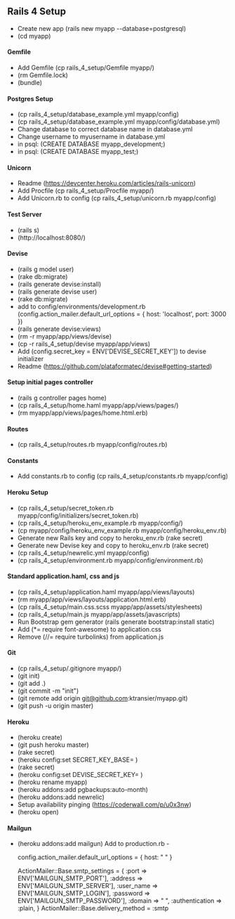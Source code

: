## Rails 4 Setup
+ Create new app (rails new myapp --database=postgresql)
+ (cd myapp)

#### Gemfile
+ Add Gemfile (cp rails_4_setup/Gemfile myapp/)
+ (rm Gemfile.lock)
+ (bundle)

#### Postgres Setup
+ (cp rails_4_setup/database_example.yml myapp/config)
+ (cp rails_4_setup/database_example.yml myapp/config/database.yml)
+ Change database to correct database name in database.yml
+ Change username to myusername in database.yml
+ in psql: (CREATE DATABASE myapp_development;)
+ in psql: (CREATE DATABASE myapp_test;)

#### Unicorn
+ Readme (https://devcenter.heroku.com/articles/rails-unicorn)
+ Add Procfile (cp rails_4_setup/Procfile myapp/)
+ Add Unicorn.rb to config (cp rails_4_setup/unicorn.rb myapp/config)

#### Test Server
+ (rails s)
+ (http://localhost:8080/)

#### Devise
+ (rails g model user)
+ (rake db:migrate)
+ (rails generate devise:install)
+ (rails generate devise user)
+ (rake db:migrate)
+ add to config/environments/development.rb (config.action_mailer.default_url_options = { host: 'localhost', port: 3000 })
+ (rails generate devise:views)
+ (rm -r myapp/app/views/devise)
+ (cp -r rails_4_setup/devise myapp/app/views)
+ Add (config.secret_key = ENV['DEVISE_SECRET_KEY']) to devise initializer
+ Readme (https://github.com/plataformatec/devise#getting-started)

#### Setup initial pages controller
+ (rails g controller pages home)
+ (cp rails_4_setup/home.haml myapp/app/views/pages/)
+ (rm myapp/app/views/pages/home.html.erb)


#### Routes
+ (cp rails_4_setup/routes.rb myapp/config/routes.rb)

#### Constants
+ Add constants.rb to config (cp rails_4_setup/constants.rb myapp/config)

#### Heroku Setup
+ (cp rails_4_setup/secret_token.rb myapp/config/initializers/secret_token.rb)
+ (cp rails_4_setup/heroku_env_example.rb myapp/config/)
+ (cp myapp/config/heroku_env_example.rb myapp/config/heroku_env.rb)
+ Generate new Rails key and copy to heroku_env.rb (rake secret)
+ Generate new Devise key and copy to heroku_env.rb (rake secret)
+ (cp rails_4_setup/newrelic.yml myapp/config)
+ (cp rails_4_setup/environment.rb myapp/config/environment.rb)

#### Standard application.haml, css and js
+ (cp rails_4_setup/application.haml myapp/app/views/layouts)
+ (rm myapp/app/views/layouts/application.html.erb)
+ (cp rails_4_setup/main.css.scss myapp/app/assets/stylesheets)
+ (cp rails_4_setup/main.js myapp/app/assets/javascripts)
+ Run Bootstrap gem generator (rails generate bootstrap:install static)
+ Add (*= require font-awesome) to application.css
+ Remove (//= require turbolinks) from application.js

#### Git
+ (cp rails_4_setup/.gitignore myapp/)
+ (git init)
+ (git add .)
+ (git commit -m "init")
+ (git remote add origin git@github.com:ktransier/myapp.git)
+ (git push -u origin master)

#### Heroku
+ (heroku create)
+ (git push heroku master)
+ (rake secret)
+ (heroku config:set SECRET_KEY_BASE= )
+ (rake secret)
+ (heroku config:set DEVISE_SECRET_KEY= )
+ (heroku rename myapp)
+ (heroku addons:add pgbackups:auto-month)
+ (heroku addons:add newrelic)
+ Setup availability pinging (https://coderwall.com/p/u0x3nw)
+ (heroku open)

#### Mailgun
+ (heroku addons:add mailgun)
Add to production.rb -

  config.action_mailer.default_url_options = { host: " " }

  ActionMailer::Base.smtp_settings = {
    :port           => ENV['MAILGUN_SMTP_PORT'],
    :address        => ENV['MAILGUN_SMTP_SERVER'],
    :user_name      => ENV['MAILGUN_SMTP_LOGIN'],
    :password       => ENV['MAILGUN_SMTP_PASSWORD'],
    :domain         => " ",
    :authentication => :plain,
  }
  ActionMailer::Base.delivery_method = :smtp
